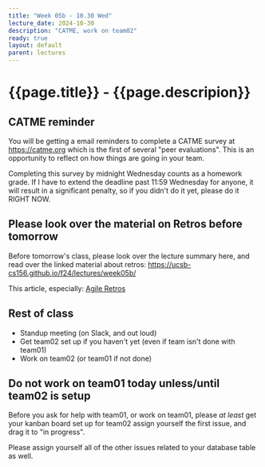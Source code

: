 ```yaml
---
title: "Week 05b - 10.30 Wed"
lecture_date: 2024-10-30
description: "CATME, work on team02"
ready: true
layout: default
parent: lectures
---
```


# {{page.title}} - {{page.descripion}}


## CATME reminder

You will be getting a email reminders to complete a CATME survey at <https://catme.org> which is the first of several "peer evaluations".  This is an opportunity to reflect on how things are going in your team.    

Completing this survey by midnight Wednesday counts as a homework grade.   If I have to extend the deadline past 11:59 Wednesday for anyone, it will result in a significant penalty, so if you didn't do it yet, please do it RIGHT NOW.

## Please look over the material on Retros before tomorrow

Before tomorrow's class, please look over the lecture summary here, and read over the linked material about retros: <https://ucsb-cs156.github.io/f24/lectures/week05b/>

This article, especially: [Agile Retros](https://ucsb-cs156.github.io/topics/agile/agile_retros.html)


## Rest of class

* Standup meeting (on Slack, and out loud)
* Get team02 set up if you haven't yet (even if team isn't done with team01)
* Work on team02 (or team01 if not done)

## Do not work on team01 today unless/until team02 is setup

Before you ask for help with team01, or work on team01, please *at least* get your kanban board set up for team02  assign yourself the first issue, and drag it to "in progress".

Please assign yourself all of the other issues related to your database table as well.
